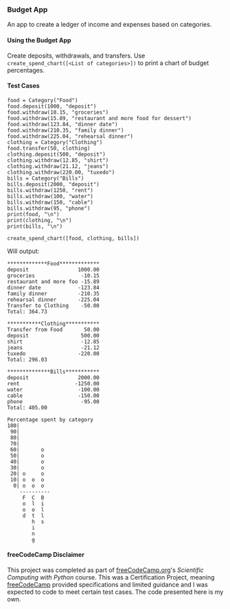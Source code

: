 ### Budget App

An app to create a ledger of income and expenses based on categories.

#### Using the Budget App

Create deposits, withdrawals, and transfers.
Use `create_spend_chart([<List of categories>])` to print a chart of budget percentages.

#### Test Cases

```
food = Category("Food")
food.deposit(1000, "deposit")
food.withdraw(10.15, "groceries")
food.withdraw(15.89, "restaurant and more food for dessert")
food.withdraw(123.84, "dinner date")
food.withdraw(210.35, "family dinner")
food.withdraw(225.04, "rehearsal dinner")
clothing = Category("Clothing")
food.transfer(50, clothing)
clothing.deposit(500, "deposit")
clothing.withdraw(12.85, "shirt")
clothing.withdraw(21.12, "jeans")
clothing.withdraw(220.00, "tuxedo")
bills = Category("Bills")
bills.deposit(2000, "deposit")
bills.withdraw(1250, "rent")
bills.withdraw(100, "water")
bills.withdraw(150, "cable")
bills.withdraw(95, "phone")
print(food, "\n")
print(clothing, "\n")
print(bills, "\n")

create_spend_chart([food, clothing, bills])
```

Will output:

```
*************Food*************
deposit                1000.00
groceries               -10.15
restaurant and more foo -15.89
dinner date            -123.84
family dinner          -210.35
rehearsal dinner       -225.04
Transfer to Clothing    -50.00
Total: 364.73

***********Clothing***********
Transfer from Food       50.00
deposit                 500.00
shirt                   -12.85
jeans                   -21.12
tuxedo                 -220.00
Total: 296.03

**************Bills***********
deposit                2000.00
rent                  -1250.00
water                  -100.00
cable                  -150.00
phone                   -95.00
Total: 405.00

Percentage spent by category
100|
 90|
 80|
 70|
 60|       o
 50|       o
 40|       o
 30|       o
 20| o     o
 10| o  o  o
  0| o  o  o
    ----------
     F  C  B
     o  l  i
     o  o  l
     d  t  l
        h  s
        i
        n
        g
```

#### freeCodeCamp Disclaimer

This project was completed as part of [freeCodeCamp.org](https://www.freecodecamp.org)'s _Scientific Computing with Python_ course. This was a Certification Project, meaning [freeCodeCamp](https://www.freecodecamp.org) provided specifications and limited guidance and I was expected to code to meet certain test cases. The code presented here is my own.
